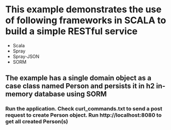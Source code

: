 # This example demonstrates the use of following frameworks in SCALA to build a simple RESTful service
* Scala
* Spray
* Spray-JSON
* SORM

## The example has a single domain object as a case class named Person and persists it in h2 in-memory database using SORM
### Run the application. Check curl_commands.txt to send a post request to create Person object. Run http://localhost:8080 to get all created Person(s)


